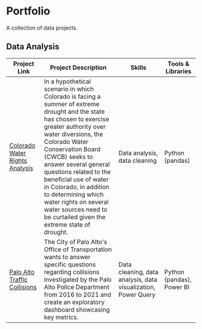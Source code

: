 # Portfolio
A collection of data projects.
## Data Analysis
|Project Link|Project Description|Skills|Tools & Libraries|
|---|---|---|---|
|[Colorado Water Rights Analysis](https://github.com/adrianbracewell/data_projects/tree/main/Colorado%20Water%20Rights)| In a hypothetical scenario in which Colorado is facing a summer of extreme drought and the state has chosen to exercise greater authority over water diversions, the Colorado Water Conservation Board (CWCB) seeks to answer several general questions related to the beneficial use of water in Colorado, in addition to determining which water rights on several water sources need to be curtailed given the extreme state of drought.|Data analysis, data cleaning|Python (pandas)|
|[Palo Alto Traffic Collisions](https://github.com/adrianbracewell/data_projects/tree/main/Palo%20Alto%20Traffic%20Collisions)| The City of Palo Alto's Office of Transportation wants to answer specific questions regarding collisions investigated by the Palo Alto Police Department from 2016 to 2021 and create an exploratory dashboard showcasing key metrics.|Data cleaning, data analysis, data visualization, Power Query|Python (pandas), Power BI|
